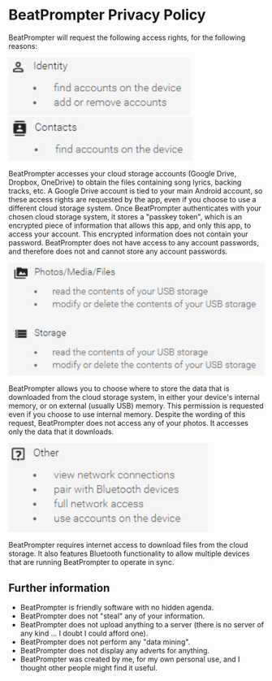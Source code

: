 # BeatPrompter Privacy Policy

BeatPrompter will request the following access rights, for the following reasons:

![Identity](./policy1.png)
![Contacts](./policy2.png)

BeatPrompter accesses your cloud storage accounts (Google Drive, Dropbox, OneDrive) to obtain the files containing song lyrics, backing tracks, etc. A Google Drive account is tied to your main Android account, so these access rights are requested by the app, even if you choose to use a different cloud storage system.
Once BeatPrompter authenticates with your chosen cloud storage system, it stores a "passkey token", which is an encrypted piece of information that allows this app, and only this app, to access your account. This encrypted information does not contain your password. BeatPrompter does not have access to any account passwords, and therefore does not and cannot store any account passwords.

![Media](./policy3.png)

BeatPrompter allows you to choose where to store the data that is downloaded from the cloud storage system, in either your device's internal memory, or on external (usually USB) memory. This permission is requested even if you choose to use internal memory.
Despite the wording of this request, BeatPrompter does not access any of your photos. It accesses only the data that it downloads.

![Other](./policy4.png)

BeatPrompter requires internet access to download files from the cloud storage. It also features Bluetooth functionality to allow multiple devices that are running BeatPrompter to operate in sync.

## Further information

- BeatPrompter is friendly software with no hidden agenda.
- BeatPrompter does not "steal" any of your information.
- BeatPrompter does not upload anything to a server (there is no server of any kind ... I doubt I could afford one).
- BeatPrompter does not perform any "data mining".
- BeatPrompter does not display any adverts for anything.
- BeatPrompter was created by me, for my own personal use, and I thought other people might find it useful.
